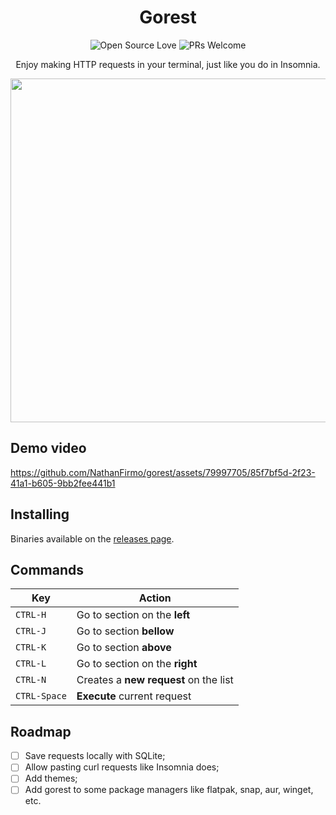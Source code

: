 <div align=center>

# Gorest

![Open Source Love](https://badges.frapsoft.com/os/mit/mit.svg?v=102)
![PRs Welcome](https://img.shields.io/badge/PRs-welcome-brightgreen.svg)

Enjoy making HTTP requests in your terminal, just like you do in Insomnia.

<img src="https://github.com/NathanFirmo/gorest/assets/79997705/1cd5f526-9e34-4493-810b-f0f40b369986" width="550px" heigth="550px">

</div>

## Demo video

https://github.com/NathanFirmo/gorest/assets/79997705/85f7bf5d-2f23-41a1-b605-9bb2fee441b1

## Installing

Binaries available on the [releases page](https://github.com/NathanFirmo/gorest/releases/latest).

## Commands

|Key|Action|
|---|---|
|`CTRL-H`|Go to section on the **left**|
|`CTRL-J`|Go to section **bellow**|
|`CTRL-K`|Go to section **above**|
|`CTRL-L`|Go to section on the **right**|
|`CTRL-N`|Creates a **new request** on the list|
|`CTRL-Space`|**Execute** current request|

## Roadmap
 
- [ ] Save requests locally with SQLite;
- [ ] Allow pasting curl requests like Insomnia does;
- [ ] Add themes;
- [ ] Add gorest to some package managers like flatpak, snap, aur, winget, etc.
